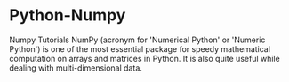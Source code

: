 # Python-Numpy
Numpy Tutorials
NumPy (acronym for 'Numerical Python' or 'Numeric Python') is one of the most essential package for speedy mathematical
computation on arrays and matrices in Python. It is also quite useful while dealing with multi-dimensional data. 
